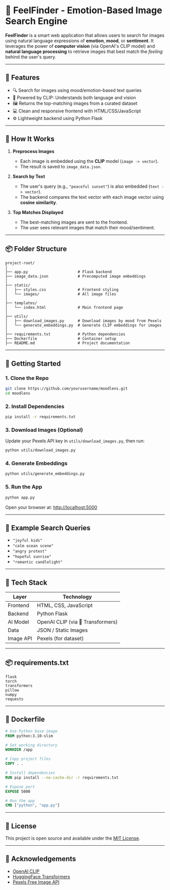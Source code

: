 
# 🎯 FeelFinder - Emotion-Based Image Search Engine

**FeelFinder** is a smart web application that allows users to search for images using natural language expressions of **emotion**, **mood**, or **sentiment**. It leverages the power of **computer vision** (via OpenAI's CLIP model) and **natural language processing** to retrieve images that best match the *feeling* behind the user's query.

---

## 🌟 Features

- 🔍 Search for images using mood/emotion-based text queries  
- 🧠 Powered by CLIP: Understands both language and vision  
- 🖼️ Returns the top-matching images from a curated dataset  
- 💻 Clean and responsive frontend with HTML/CSS/JavaScript  
- ⚙️ Lightweight backend using Python Flask  

---

## 🧠 How It Works

1. **Preprocess Images**  
   - Each image is embedded using the **CLIP** model (`image -> vector`).
   - The result is saved to `image_data.json`.

2. **Search by Text**  
   - The user's query (e.g., `"peaceful sunset"`) is also embedded (`text -> vector`).
   - The backend compares the text vector with each image vector using **cosine similarity**.

3. **Top Matches Displayed**  
   - The best-matching images are sent to the frontend.
   - The user sees relevant images that match their mood/sentiment.

---

## 📦 Folder Structure

```
project-root/
│
├── app.py                      # Flask backend
├── image_data.json             # Precomputed image embeddings
│
├── static/
│   ├── styles.css              # Frontend styling
│   └── images/                 # All image files
│
├── templates/
│   └── index.html              # Main frontend page
│
├── utils/
│   ├── download_images.py      # Download images by mood from Pexels
│   └── generate_embeddings.py  # Generate CLIP embeddings for images
│
├── requirements.txt            # Python dependencies
├── Dockerfile                  # Container setup
├── README.md                   # Project documentation
```

---

## 🚀 Getting Started

### 1. Clone the Repo

```bash
git clone https://github.com/yourusername/moodlens.git
cd moodlens
```

### 2. Install Dependencies

```bash
pip install -r requirements.txt
```

### 3. Download Images (Optional)

Update your Pexels API key in `utils/download_images.py`, then run:

```bash
python utils/download_images.py
```

### 4. Generate Embeddings

```bash
python utils/generate_embeddings.py
```

### 5. Run the App

```bash
python app.py
```

Open your browser at: [http://localhost:5000](http://localhost:5000)

---

## 💬 Example Search Queries

- `"joyful kids"`
- `"calm ocean scene"`
- `"angry protest"`
- `"hopeful sunrise"`
- `"romantic candlelight"`

---

## 🧰 Tech Stack

| Layer     | Technology         |
|-----------|--------------------|
| Frontend  | HTML, CSS, JavaScript |
| Backend   | Python Flask       |
| AI Model  | OpenAI CLIP (via 🤗 Transformers) |
| Data      | JSON / Static Images |
| Image API | Pexels (for dataset) |

---

## 📦 requirements.txt

```
flask
torch
transformers
pillow
numpy
requests
```

---

## 🐳 Dockerfile

```dockerfile
# Use Python base image
FROM python:3.10-slim

# Set working directory
WORKDIR /app

# Copy project files
COPY . .

# Install dependencies
RUN pip install --no-cache-dir -r requirements.txt

# Expose port
EXPOSE 5000

# Run the app
CMD ["python", "app.py"]
```

---

## 📄 License

This project is open source and available under the [MIT License](LICENSE).

---

## 🙌 Acknowledgements

- [OpenAI CLIP](https://github.com/openai/CLIP)
- [HuggingFace Transformers](https://huggingface.co/)
- [Pexels Free Image API](https://www.pexels.com/api/)
